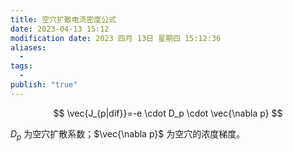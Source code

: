 ```yaml
---
title: 空穴扩散电流密度公式
date: 2023-04-13 15:12
modification date: 2023 四月 13日 星期四 15:12:36
aliases:
  - 
tags:
  - 
publish: "true"
---
```

$$
\vec{J_{p|dif}}=-e \cdot D_p \cdot \vec{\nabla p}
$$

$D_p$ 为空穴扩散系数；$\vec{\nabla p}$ 为空穴的浓度梯度。